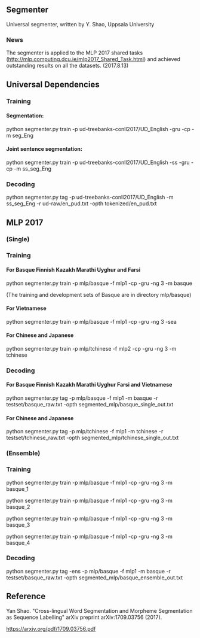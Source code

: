 ## Segmenter
Universal segmenter, written by Y. Shao, Uppsala University

### News
The segmenter is applied to the MLP 2017 shared tasks (http://mlp.computing.dcu.ie/mlp2017_Shared_Task.html) and achieved outstanding results on all the datasets. (2017.8.13)

## Universal Dependencies

### Training

#### Segmentation:

python segmenter.py train -p ud-treebanks-conll2017/UD_English -gru -cp -m seg_Eng

#### Joint sentence segmentation:

python segmenter.py train -p ud-treebanks-conll2017/UD_English -ss -gru -cp -m ss_seg_Eng

### Decoding

python segmenter.py tag -p ud-treebanks-conll2017/UD_English -m ss_seg_Eng -r ud-raw/en_pud.txt -opth tokenized/en_pud.txt

## MLP 2017

### (Single)

### Training

#### For Basque Finnish Kazakh Marathi Uyghur and Farsi

python segmenter.py train -p mlp/basque -f mlp1 -cp -gru -ng 3 -m basque

(The training and development sets of Basque are in directory mlp/basque)

#### For Vietnamese

python segmenter.py train -p mlp/basque -f mlp1 -cp -gru -ng 3 -sea

#### For Chinese and Japanese

python segmenter.py train -p mlp/tchinese -f mlp2 -cp -gru -ng 3 -m tchinese

### Decoding

#### For Basque Finnish Kazakh Marathi Uyghur Farsi and Vietnamese

python segmenter.py tag -p mlp/basque -f mlp1 -m basque -r testset/basque_raw.txt -opth segmented_mlp/basque_single_out.txt

#### For Chinese and Japanese

python segmenter.py tag -p mlp/tchinese -f mlp1 -m tchinese -r testset/tchinese_raw.txt -opth segmented_mlp/tchinese_single_out.txt

### (Ensemble)

### Training

python segmenter.py train -p mlp/basque -f mlp1 -cp -gru -ng 3 -m basque_1

python segmenter.py train -p mlp/basque -f mlp1 -cp -gru -ng 3 -m basque_2

python segmenter.py train -p mlp/basque -f mlp1 -cp -gru -ng 3 -m basque_3

python segmenter.py train -p mlp/basque -f mlp1 -cp -gru -ng 3 -m basque_4

### Decoding

python segmenter.py tag -ens -p mlp/basque -f mlp1 -m basque -r testset/basque_raw.txt -opth segmented_mlp/basque_ensemble_out.txt

## Reference

Yan Shao. "Cross-lingual Word Segmentation and Morpheme Segmentation as Sequence Labelling" arXiv preprint arXiv:1709.03756 (2017).

https://arxiv.org/pdf/1709.03756.pdf

